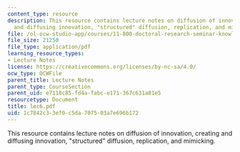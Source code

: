 ```yaml
---
content_type: resource
description: This resource contains lecture notes on diffusion of innovation, creating
  and diffusing innovation, "structured" diffusion, replication, and mimicking.
file: /ol-ocw-studio-app/courses/11-800-doctoral-research-seminar-knowledge-in-the-public-arena-spring-2007/1c7842c33ef0c5da707503a7e696b172_lec6.pdf
file_size: 21250
file_type: application/pdf
learning_resource_types:
- Lecture Notes
license: https://creativecommons.org/licenses/by-nc-sa/4.0/
ocw_type: OCWFile
parent_title: Lecture Notes
parent_type: CourseSection
parent_uid: e7118c85-fd4a-fabc-e171-367c631a81e5
resourcetype: Document
title: lec6.pdf
uid: 1c7842c3-3ef0-c5da-7075-03a7e696b172
---
```

This resource contains lecture notes on diffusion of innovation, creating and diffusing innovation, "structured" diffusion, replication, and mimicking.